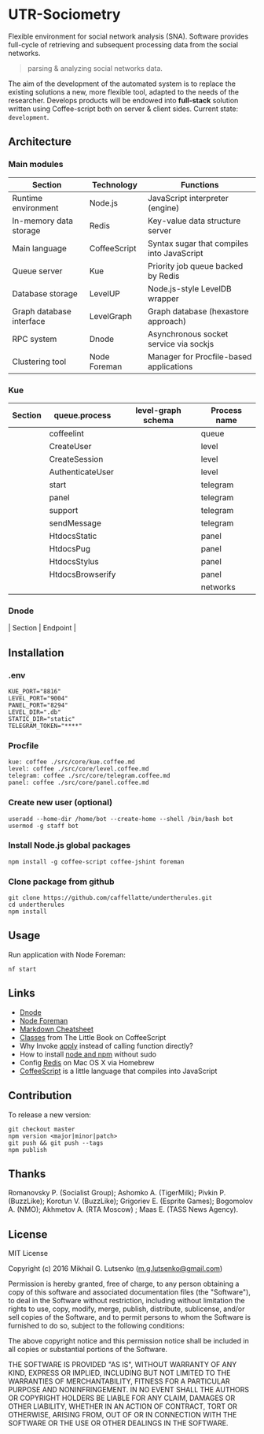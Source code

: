 # UTR-Sociometry

Flexible environment for social network analysis (SNA). Software provides
full-cycle of retrieving and subsequent processing data from the social networks.

> parsing & analyzing social networks data.

The aim of the development of the automated system is to replace the existing
solutions a new, more flexible tool, adapted to the needs of the researcher.
Develops products will be endowed into **full-stack** solution written using
Coffee-script both on server & client sides. Current state: `development`.

## Architecture

### Main modules

| Section | Technology | Functions |
| ------------- | ---------- | -------- |
| Runtime environment | Node.js | JavaScript interpreter (engine) |
| In-memory data storage | Redis | Key-value data structure server |  
| Main language | CoffeeScript | Syntax sugar that compiles into JavaScript |
| Queue server | Kue |  Priority job queue backed by Redis |
| Database storage | LevelUP | Node.js-style LevelDB wrapper |
| Graph database interface | LevelGraph | Graph database (hexastore approach) |
| RPC system  | Dnode | Asynchronous socket service via sockjs |
| Clustering tool | Node Foreman | Manager for Procfile-based applications |

### Kue

| Section | **queue.process**  | **level-graph schema** | **Process name** |  
| ------- |------------------- |----------------------- |----------------- |
|         |   coffeelint       |                        |  queue           |
|         |   CreateUser       |                        |  level           |
|         |   CreateSession    |                        |  level           |
|         |   AuthenticateUser |                        |  level           |
|         |   start            |                        |  telegram        |
|         |   panel            |                        |  telegram        |
|         |   support          |                        |  telegram        |
|         |   sendMessage      |                        |  telegram        |
|         |   HtdocsStatic     |                        |  panel           |
|         |   HtdocsPug        |                        |  panel           |
|         |   HtdocsStylus     |                        |  panel           |
|         |   HtdocsBrowserify |                        |  panel           |
|         |                    |                        |  networks        |

### Dnode

| Section | Endpoint |


## Installation

### .env

    KUE_PORT="8816"
    LEVEL_PORT="9004"
    PANEL_PORT="8294"
    LEVEL_DIR=".db"
    STATIC_DIR="static"
    TELEGRAM_TOKEN="****"

### Procfile

    kue: coffee ./src/core/kue.coffee.md
    level: coffee ./src/core/level.coffee.md
    telegram: coffee ./src/core/telegram.coffee.md
    panel: coffee ./src/core/panel.coffee.md

### Create new user (optional)

    useradd --home-dir /home/bot --create-home --shell /bin/bash bot
    usermod -g staff bot

### Install Node.js global packages

    npm install -g coffee-script coffee-jshint foreman

### Clone package from github

    git clone https://github.com/caffellatte/undertherules.git
    cd undertherules
    npm install

## Usage

Run application with Node Foreman:

    nf start

## Links

- [Dnode](https://www.npmjs.com/package/dnode)
- [Node Foreman](https://www.npmjs.com/package/foreman)
- [Markdown Cheatsheet](https://github.com/adam-p/markdown-here/wiki/Markdown-Cheatsheet)
- [Classes](https://arcturo.github.io/library/coffeescript/03_classes.html) from The Little Book on CoffeeScript
- Why Invoke [apply](http://stackoverflow.com/questions/5936604/) instead of calling function directly?
- How to install [node and npm](https://gist.github.com/isaacs/579814) without sudo
- Config [Redis](https://vk.cc/60LXaa) on Mac OS X via Homebrew
- [CoffeeScript](http://coffeescript.org) is a little language that compiles into JavaScript

## Contribution

To release a new version:

    git checkout master
    npm version <major|minor|patch>
    git push && git push --tags
    npm publish

## Thanks

Romanovsky P. (Socialist Group); Ashomko A. (TigerMilk); Pivkin P. (BuzzLike);
Korotun V. (BuzzLike); Grigoriev E. (Esprite Games); Bogomolov A. (NMO);
Akhmetov A. (RTA Moscow) ; Maas E. (TASS News Agency).


## License

MIT License

Copyright (c) 2016 Mikhail G. Lutsenko (m.g.lutsenko@gmail.com)

Permission is hereby granted, free of charge, to any person obtaining a copy
of this software and associated documentation files (the "Software"), to deal
in the Software without restriction, including without limitation the rights
to use, copy, modify, merge, publish, distribute, sublicense, and/or sell
copies of the Software, and to permit persons to whom the Software is
furnished to do so, subject to the following conditions:

The above copyright notice and this permission notice shall be
included in all copies or substantial portions of the Software.

THE SOFTWARE IS PROVIDED "AS IS", WITHOUT WARRANTY OF ANY KIND, EXPRESS OR IMPLIED,
INCLUDING BUT NOT LIMITED TO THE WARRANTIES OF MERCHANTABILITY, FITNESS FOR A PARTICULAR
PURPOSE AND NONINFRINGEMENT. IN NO EVENT SHALL THE AUTHORS OR COPYRIGHT HOLDERS BE LIABLE
FOR ANY CLAIM, DAMAGES OR OTHER LIABILITY, WHETHER IN AN ACTION OF CONTRACT, TORT OR OTHERWISE,
ARISING FROM, OUT OF OR IN CONNECTION WITH THE SOFTWARE OR THE USE OR OTHER DEALINGS IN THE SOFTWARE.
